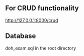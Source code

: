 ## For CRUD functionality
http://127.0.0.1:8000/crud

## Database
doh_exam.sql in the root directory
